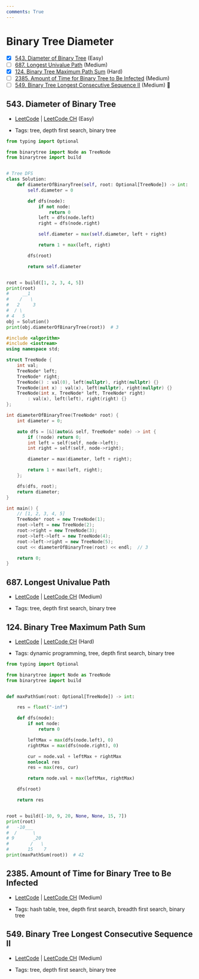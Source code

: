 ```yaml
---
comments: True
---
```


# Binary Tree Diameter

- [x] [543. Diameter of Binary Tree](https://leetcode.cn/problems/diameter-of-binary-tree/) (Easy)
- [ ] [687. Longest Univalue Path](https://leetcode.cn/problems/longest-univalue-path/) (Medium)
- [x] [124. Binary Tree Maximum Path Sum](https://leetcode.cn/problems/binary-tree-maximum-path-sum/) (Hard)
- [ ] [2385. Amount of Time for Binary Tree to Be Infected](https://leetcode.cn/problems/amount-of-time-for-binary-tree-to-be-infected/) (Medium)
- [ ] [549. Binary Tree Longest Consecutive Sequence II](https://leetcode.cn/problems/binary-tree-longest-consecutive-sequence-ii/) (Medium) 👑

## 543. Diameter of Binary Tree

-   [LeetCode](https://leetcode.com/problems/diameter-of-binary-tree/) | [LeetCode CH](https://leetcode.cn/problems/diameter-of-binary-tree/) (Easy)

-   Tags: tree, depth first search, binary tree

```python title="543. Diameter of Binary Tree - Python Solution"
from typing import Optional

from binarytree import Node as TreeNode
from binarytree import build


# Tree DFS
class Solution:
    def diameterOfBinaryTree(self, root: Optional[TreeNode]) -> int:
        self.diameter = 0

        def dfs(node):
            if not node:
                return 0
            left = dfs(node.left)
            right = dfs(node.right)

            self.diameter = max(self.diameter, left + right)

            return 1 + max(left, right)

        dfs(root)

        return self.diameter


root = build([1, 2, 3, 4, 5])
print(root)
#     __1
#    /   \
#   2     3
#  / \
# 4   5
obj = Solution()
print(obj.diameterOfBinaryTree(root))  # 3

```

```cpp title="543. Diameter of Binary Tree - C++ Solution"
#include <algorithm>
#include <iostream>
using namespace std;

struct TreeNode {
    int val;
    TreeNode* left;
    TreeNode* right;
    TreeNode() : val(0), left(nullptr), right(nullptr) {}
    TreeNode(int x) : val(x), left(nullptr), right(nullptr) {}
    TreeNode(int x, TreeNode* left, TreeNode* right)
        : val(x), left(left), right(right) {}
};

int diameterOfBinaryTree(TreeNode* root) {
    int diameter = 0;

    auto dfs = [&](auto&& self, TreeNode* node) -> int {
        if (!node) return 0;
        int left = self(self, node->left);
        int right = self(self, node->right);

        diameter = max(diameter, left + right);

        return 1 + max(left, right);
    };

    dfs(dfs, root);
    return diameter;
}

int main() {
    // [1, 2, 3, 4, 5]
    TreeNode* root = new TreeNode(1);
    root->left = new TreeNode(2);
    root->right = new TreeNode(3);
    root->left->left = new TreeNode(4);
    root->left->right = new TreeNode(5);
    cout << diameterOfBinaryTree(root) << endl;  // 3

    return 0;
}

```

## 687. Longest Univalue Path

-   [LeetCode](https://leetcode.com/problems/longest-univalue-path/) | [LeetCode CH](https://leetcode.cn/problems/longest-univalue-path/) (Medium)

-   Tags: tree, depth first search, binary tree

## 124. Binary Tree Maximum Path Sum

-   [LeetCode](https://leetcode.com/problems/binary-tree-maximum-path-sum/) | [LeetCode CH](https://leetcode.cn/problems/binary-tree-maximum-path-sum/) (Hard)

-   Tags: dynamic programming, tree, depth first search, binary tree

```python title="124. Binary Tree Maximum Path Sum - Python Solution"
from typing import Optional

from binarytree import Node as TreeNode
from binarytree import build


def maxPathSum(root: Optional[TreeNode]) -> int:

    res = float("-inf")

    def dfs(node):
        if not node:
            return 0

        leftMax = max(dfs(node.left), 0)
        rightMax = max(dfs(node.right), 0)

        cur = node.val + leftMax + rightMax
        nonlocal res
        res = max(res, cur)

        return node.val + max(leftMax, rightMax)

    dfs(root)

    return res


root = build([-10, 9, 20, None, None, 15, 7])
print(root)
#   -10___
#  /      \
# 9       _20
#        /   \
#       15    7
print(maxPathSum(root))  # 42

```

## 2385. Amount of Time for Binary Tree to Be Infected

-   [LeetCode](https://leetcode.com/problems/amount-of-time-for-binary-tree-to-be-infected/) | [LeetCode CH](https://leetcode.cn/problems/amount-of-time-for-binary-tree-to-be-infected/) (Medium)

-   Tags: hash table, tree, depth first search, breadth first search, binary tree

## 549. Binary Tree Longest Consecutive Sequence II

-   [LeetCode](https://leetcode.com/problems/binary-tree-longest-consecutive-sequence-ii/) | [LeetCode CH](https://leetcode.cn/problems/binary-tree-longest-consecutive-sequence-ii/) (Medium)

-   Tags: tree, depth first search, binary tree
